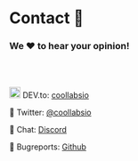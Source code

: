 # Contact 📡

### We ♥️ to hear your opinion!
<br/>

<br/>

<span class="text-xl"><span class="font-bold flex">
<img src="https://d2fltix0v2e0sb.cloudfront.net/dev-badge.svg" alt="On DEV.to" height="20" width="20">
<span class="pl-1"> DEV.to: [coollabsio](https://dev.to/coollabsio)</span>
</span></span>

<span class="text-xl font-bold">🐤 Twitter: [@coollabsio](https://twitter.com/coollabsio)</span>

<span class="text-xl font-bold">💬 Chat: [Discord](https://discord.gg/bvS3WhR)</span>

<span class="text-xl font-bold">🐛 Bugreports: [Github](https://github.com/coollabsio)</span>
